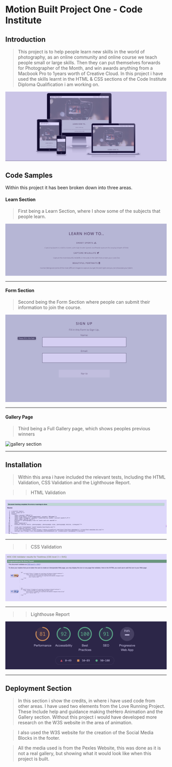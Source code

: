# Motion Built Project One - Code Institute 

## Introduction

>This project is to help people learn new skills in the world of photography, as an online community and online course we teach people small or large skills. Then they can put themselves forwards for Photographer of the Month, and win awards anything from a Macbook Pro to 1years worth of Creative Cloud. In this project i have used the skills learnt in the HTML & CSS sections of the Code Institute Diploma Qualification i am working on.

![ami responsive screenshot](/assets/images/ami-responsive.png)

## Code Samples

Within this project it has been broken down into three areas.

#### Learn Section
>First being a Learn Section, where I show some of the subjects that people learn.

![learn section](/assets/images/learn-section.png)
<hr>

#### Form Section
>Second being the Form Section where people can submit their information to join the course.

![form section](/assets/images/form-section.png)
<hr>

#### Gallery Page
>Third being a Full Gallery page, which shows peoples previous winners

![gallery section](/assets/images/gallery-section.png)
<hr>

## Installation

> Within this area i have included the relevant tests, Including the HTML Validation, CSS Validation and the Lighthouse Report.

>>HTML Validation

![html validation](/assets/images/html-validator.png)

<hr>


>>CSS Validation

![css validation](/assets/images/css-validator.png)

<hr>

>>Lighthouse Report


![lighthouse report](/assets/images/lighthouse-score.png)

<hr>



## Deployment Section

>In this section i show the credits, in where i have used code from other areas. I have used two elements from the Love Running Project. These Include help and guidance making theHero Animation and the Gallery section. Without this project i would have developed more research on the W3S website in the area of animation.

>I also used the W3S website for the creation of the Social Media Blocks in the footer.

>All the media used is from the Pexles Website, this was done as it is not a real gallery, but showing what it would look like when this project is built.